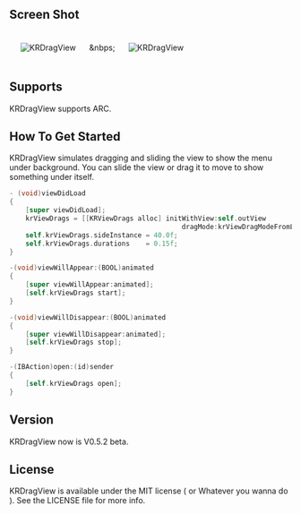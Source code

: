 ## Screen Shot

<img src="https://dl.dropbox.com/u/83663874/GitHubs/KRDrageView-1.png" alt="KRDragView" title="KRDragView" style="margin: 20px;" class="center" /> &nbps;
<img src="https://dl.dropbox.com/u/83663874/GitHubs/KRDrageView-2.png" alt="KRDragView" title="KRDragView" style="margin: 20px;" class="center" />

## Supports

KRDragView supports ARC.

## How To Get Started

KRDragView simulates dragging and sliding the view to show the menu under background. You can slide the view or drag it to move to show something under itself.

``` objective-c
- (void)viewDidLoad
{
    [super viewDidLoad];
    krViewDrags = [[KRViewDrags alloc] initWithView:self.outView
                                           dragMode:krViewDragModeFromLeftToRight];
    self.krViewDrags.sideInstance = 40.0f;
    self.krViewDrags.durations    = 0.15f;
}

-(void)viewWillAppear:(BOOL)animated
{
    [super viewWillAppear:animated];
    [self.krViewDrags start];
}

-(void)viewWillDisappear:(BOOL)animated
{
    [super viewWillDisappear:animated];
    [self.krViewDrags stop];
}

-(IBAction)open:(id)sender
{
    [self.krViewDrags open];
}
```

## Version

KRDragView now is V0.5.2 beta.

## License

KRDragView is available under the MIT license ( or Whatever you wanna do ). See the LICENSE file for more info.
